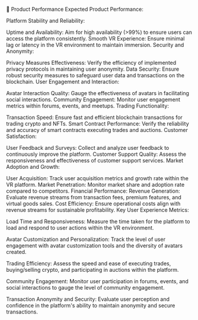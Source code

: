 🚀 Product Performance
Expected Product Performance:

Platform Stability and Reliability:

Uptime and Availability: Aim for high availability (>99%) to ensure users can access the platform consistently.
Smooth VR Experience: Ensure minimal lag or latency in the VR environment to maintain immersion.
Security and Anonymity:

Privacy Measures Effectiveness: Verify the efficiency of implemented privacy protocols in maintaining user anonymity.
Data Security: Ensure robust security measures to safeguard user data and transactions on the blockchain.
User Engagement and Interaction:

Avatar Interaction Quality: Gauge the effectiveness of avatars in facilitating social interactions.
Community Engagement: Monitor user engagement metrics within forums, events, and meetups.
Trading Functionality:

Transaction Speed: Ensure fast and efficient blockchain transactions for trading crypto and NFTs.
Smart Contract Performance: Verify the reliability and accuracy of smart contracts executing trades and auctions.
Customer Satisfaction:

User Feedback and Surveys: Collect and analyze user feedback to continuously improve the platform.
Customer Support Quality: Assess the responsiveness and effectiveness of customer support services.
Market Adoption and Growth:

User Acquisition: Track user acquisition metrics and growth rate within the VR platform.
Market Penetration: Monitor market share and adoption rate compared to competitors.
Financial Performance: Revenue Generation: Evaluate revenue streams from transaction fees, premium features, and virtual goods sales.
Cost Efficiency: Ensure operational costs align with revenue streams for sustainable profitability.
Key User Experience Metrics:

Load Time and Responsiveness: Measure the time taken for the platform to load and respond to user actions within the VR environment.

Avatar Customization and Personalization: Track the level of user engagement with avatar customization tools and the diversity of avatars created.

Trading Efficiency: Assess the speed and ease of executing trades, buying/selling crypto, and participating in auctions within the platform.

Community Engagement: Monitor user participation in forums, events, and social interactions to gauge the level of community engagement.

Transaction Anonymity and Security: Evaluate user perception and confidence in the platform's ability to maintain anonymity and secure transactions.
